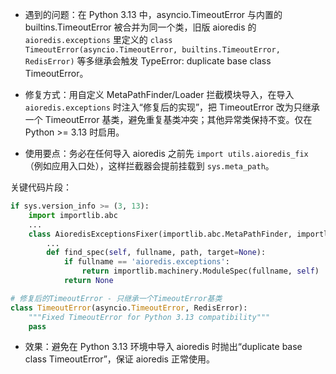 - 遇到的问题：在 Python 3.13 中，asyncio.TimeoutError 与内置的 builtins.TimeoutError 被合并为同一个类，旧版 aioredis 的 `aioredis.exceptions` 里定义的
  `class TimeoutError(asyncio.TimeoutError, builtins.TimeoutError, RedisError)` 等多继承会触发 TypeError: duplicate base class TimeoutError。

- 修复方式：用自定义 MetaPathFinder/Loader 拦截模块导入，在导入 `aioredis.exceptions` 时注入“修复后的实现”，把 TimeoutError 改为只继承一个 TimeoutError 基类，避免重复基类冲突；其他异常类保持不变。仅在 Python >= 3.13 时启用。

- 使用要点：务必在任何导入 aioredis 之前先 `import utils.aioredis_fix`（例如应用入口处），这样拦截器会提前挂载到 `sys.meta_path`。

关键代码片段：
```17:31:utils/aioredis_fix.py
if sys.version_info >= (3, 13):
    import importlib.abc
    ...
    class AioredisExceptionsFixer(importlib.abc.MetaPathFinder, importlib.abc.Loader):
        ...
        def find_spec(self, fullname, path, target=None):
            if fullname == 'aioredis.exceptions':
                return importlib.machinery.ModuleSpec(fullname, self)
            return None
```

```60:66:utils/aioredis_fix.py
# 修复后的TimeoutError - 只继承一个TimeoutError基类
class TimeoutError(asyncio.TimeoutError, RedisError):
    """Fixed TimeoutError for Python 3.13 compatibility"""
    pass
```

- 效果：避免在 Python 3.13 环境中导入 aioredis 时抛出“duplicate base class TimeoutError”，保证 aioredis 正常使用。
